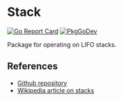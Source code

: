 # Stack
[![Go Report Card](https://goreportcard.com/badge/github.com/philhanna/stack)][idGoReportCard]
[![PkgGoDev](https://pkg.go.dev/badge/github.com/philhanna/stack)][idPkgGoDev]


Package for operating on LIFO stacks.

## References

- [Github repository](https://github.com/philhanna/stack)
- [Wikipedia article on stacks](https://en.wikipedia.org/wiki/Stack_(abstract_data_type))


[idGoReportCard]: https://goreportcard.com/report/github.com/philhanna/stack
[idPkgGoDev]: https://pkg.go.dev/github.com/philhanna/stack
